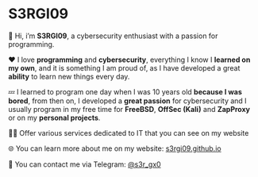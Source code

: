 # S3RGI09
👋 Hi, i’m **S3RGI09**, a cybersecurity enthusiast with a passion for programming.

❤️ I love **programming** and **cybersecurity**, everything I know I **learned on my own**, and it is something I am proud of, as I have developed a great **ability** to learn new things every day.

💤 I learned to program one day when I was 10 years old **because I was bored**, from then on, I developed a **great passion** for cybersecurity and I usually program in my free time for **FreeBSD**, **OffSec (Kali)** and **ZapProxy** or on my **personal projects**.

🕵️‍♂️ Offer various services dedicated to IT that you can see on my website

🌐 You can learn more about me on my website: [s3rgi09.github.io](https://s3rgi09.github.io/)

📨 You can contact me via Telegram: [@s3r_gx0](https://t.me/s3r_gx0)
